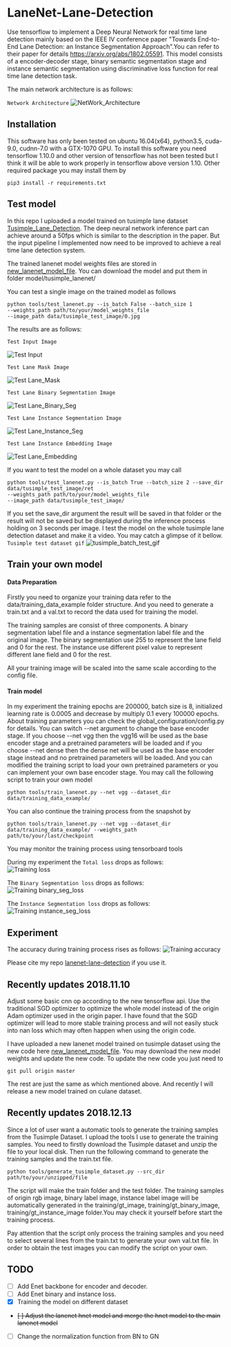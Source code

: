# LaneNet-Lane-Detection
Use tensorflow to implement a Deep Neural Network for real time lane detection mainly based on the IEEE IV conference 
paper "Towards End-to-End Lane Detection: an Instance Segmentation Approach".You can refer to their paper for details 
https://arxiv.org/abs/1802.05591. This model consists of a encoder-decoder stage, binary semantic segmentation stage 
and instance semantic segmentation using discriminative loss function for real time lane detection task.

The main network architecture is as follows:

`Network Architecture`
![NetWork_Architecture](/data/source_image/network_architecture.png)

## Installation
This software has only been tested on ubuntu 16.04(x64), python3.5, cuda-9.0, cudnn-7.0 with a GTX-1070 GPU. 
To install this software you need tensorflow 1.10.0 and other version of tensorflow has not been tested but I think 
it will be able to work properly in tensorflow above version 1.10. Other required package you may install them by

```
pip3 install -r requirements.txt
```

## Test model
In this repo I uploaded a model trained on tusimple lane dataset [Tusimple_Lane_Detection](http://benchmark.tusimple.ai/#/).
The deep neural network inference part can achieve around a 50fps which is similar to the description in the paper. But
the input pipeline I implemented now need to be improved to achieve a real time lane detection system.

The trained lanenet model weights files are stored in 
[new_lanenet_model_file](https://www.dropbox.com/sh/tnsf0lw6psszvy4/AAA81r53jpUI3wLsRW6TiPCya?dl=0). You can 
download the model and put them in folder model/tusimple_lanenet/

You can test a single image on the trained model as follows

```
python tools/test_lanenet.py --is_batch False --batch_size 1 
--weights_path path/to/your/model_weights_file 
--image_path data/tusimple_test_image/0.jpg
```
The results are as follows:

`Test Input Image`

![Test Input](/data/tusimple_test_image/0.jpg)

`Test Lane Mask Image`

![Test Lane_Mask](/data/source_image/lanenet_mask_result.png)

`Test Lane Binary Segmentation Image`

![Test Lane_Binary_Seg](/data/source_image/lanenet_binary_seg.png)

`Test Lane Instance Segmentation Image`

![Test Lane_Instance_Seg](/data/source_image/lanenet_instance_seg.png)

`Test Lane Instance Embedding Image`

![Test Lane_Embedding](/data/source_image/lanenet_embedding.png)

If you want to test the model on a whole dataset you may call
```
python tools/test_lanenet.py --is_batch True --batch_size 2 --save_dir data/tusimple_test_image/ret 
--weights_path path/to/your/model_weights_file 
--image_path data/tusimple_test_image/
```
If you set the save_dir argument the result will be saved in that folder or the result will not be saved but be 
displayed during the inference process holding on 3 seconds per image. I test the model on the whole tusimple lane 
detection dataset and make it a video. You may catch a glimpse of it bellow.
`Tusimple test dataset gif`
![tusimple_batch_test_gif](/data/source_image/lanenet_batch_test.gif)

## Train your own model
#### Data Preparation
Firstly you need to organize your training data refer to the data/training_data_example folder structure. And you need 
to generate a train.txt and a val.txt to record the data used for training the model. 

The training samples are consist of three components. A binary segmentation label file and a instance segmentation label
file and the original image. The binary segmentation use 255 to represent the lane field and 0 for the rest. The 
instance use different pixel value to represent different lane field and 0 for the rest.

All your training image will be scaled into the same scale according to the config file.

#### Train model
In my experiment the training epochs are 200000, batch size is 8, initialized learning rate is 0.0005 and decrease by 
multiply 0.1 every 100000 epochs. About training parameters you can check the global_configuration/config.py for details. 
You can switch --net argument to change the base encoder stage. If you choose --net vgg then the vgg16 will be used as 
the base encoder stage and a pretrained parameters will be loaded and if you choose --net dense then the dense net will 
be used as the base encoder stage instead and no pretrained parameters will be loaded. And you can modified the training 
script to load your own pretrained parameters or you can implement your own base encoder stage. 
You may call the following script to train your own model

```
python tools/train_lanenet.py --net vgg --dataset_dir data/training_data_example/
```
You can also continue the training process from the snapshot by
```
python tools/train_lanenet.py --net vgg --dataset_dir data/training_data_example/ --weights_path path/to/your/last/checkpoint
```

You may monitor the training process using tensorboard tools

During my experiment the `Total loss` drops as follows:  
![Training loss](/data/source_image/total_loss.png)

The `Binary Segmentation loss` drops as follows:  
![Training binary_seg_loss](/data/source_image/binary_seg_loss.png)

The `Instance Segmentation loss` drops as follows:  
![Training instance_seg_loss](/data/source_image/instance_seg_loss.png)

## Experiment
The accuracy during training process rises as follows: 
![Training accuracy](/data/source_image/accuracy.png)

Please cite my repo [lanenet-lane-detection](https://github.com/MaybeShewill-CV/lanenet-lane-detection) if you use it.

## Recently updates 2018.11.10
Adjust some basic cnn op according to the new tensorflow api. Use the 
traditional SGD optimizer to optimize the whole model instead of the
origin Adam optimizer used in the origin paper. I have found that the
SGD optimizer will lead to more stable training process and will not 
easily stuck into nan loss which may often happen when using the origin
code.

I have uploaded a new lanenet model trained on tusimple dataset using the
new code here [new_lanenet_model_file](https://www.dropbox.com/sh/tnsf0lw6psszvy4/AAA81r53jpUI3wLsRW6TiPCya?dl=0).
You may download the new model weights and update the new code. To update
the new code you just need to

```
git pull origin master
```
The rest are just the same as which mentioned above. And recently I will 
release a new model trained on culane dataset.

## Recently updates 2018.12.13
Since a lot of user want a automatic tools to generate the training samples
from the Tusimple Dataset. I upload the tools I use to generate the training
samples. You need to firstly download the Tusimple dataset and unzip the 
file to your local disk. Then run the following command to generate the 
training samples and the train.txt file.

```angular2html
python tools/generate_tusimple_dataset.py --src_dir path/to/your/unzipped/file
```

The script will make the train folder and the test folder. The training 
samples of origin rgb image, binary label image, instance label image will
be automatically generated in the training/gt_image, training/gt_binary_image,
training/gt_instance_image folder.You may check it yourself before start
the training process.

Pay attention that the script only process the training samples and you 
need to select several lines from the train.txt to generate your own 
val.txt file. In order to obtain the test images you can modify the 
script on your own.

## TODO
- [ ] Add Enet backbone for encoder and decoder.
- [ ] Add Enet binary and instance loss.
- [x] Training the model on different dataset
- ~~[ ] Adjust the lanenet hnet model and merge the hnet model to the main lanenet model~~
- [ ] Change the normalization function from BN to GN
